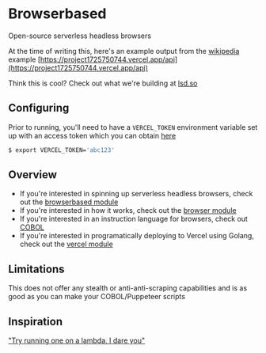 # Browserbased

Open-source serverless headless browsers

At the time of writing this, here's an example output from the [wikipedia](https://github.com/yevbar/browserbased/blob/master/cobol/examples/wikipedia.cobol) example [https://project1725750744.vercel.app/api](https://project1725750744.vercel.app/api)

Think this is cool? Check out what we're building at [lsd.so](https://lsd.so)

## Configuring

Prior to running, you'll need to have a `VERCEL_TOKEN` environment variable set up with an access token which you can obtain [here](https://vercel.com/account/settings/tokens)

```bash
$ export VERCEL_TOKEN='abc123'
```

## Overview

* If you're interested in spinning up serverless headless browsers, check out the [browserbased module](https://github.com/yevbar/browserbased/blob/master/browserbased/)
* If you're interested in how it works, check out the [browser module](https://github.com/yevbar/browserbased/blob/master/browsers/)
* If you're interested in an instruction language for browsers, check out [COBOL](https://github.com/yevbar/browserbased/blob/master/cobol/)
* If you're interested in programatically deploying to Vercel using Golang, check out the [vercel module](https://github.com/yevbar/browserbased/blob/master/vercel/)

## Limitations

This does not offer any stealth or anti-anti-scraping capabilities and is as good as you can make your COBOL/Puppeteer scripts

## Inspiration

["Try running one on a lambda, I dare you"](https://www.youtube.com/watch?v=us_vS2EVDOA&t=46s)
